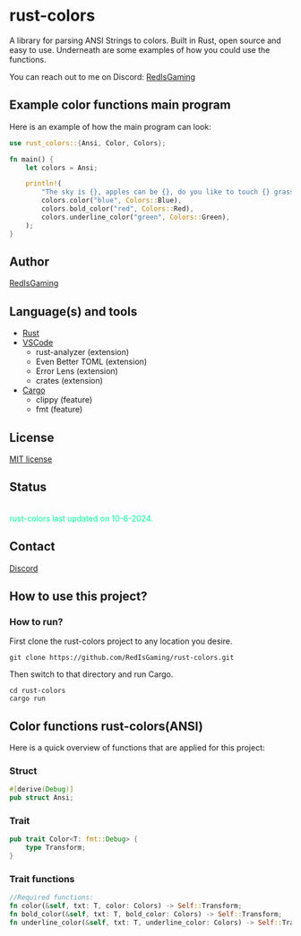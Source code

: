 # rust-colors
A library for parsing ANSI Strings to colors. Built in Rust, open source and easy to use. Underneath are some examples of how you could use the functions.

You can reach out to me on Discord: [RedIsGaming](https://discordapp.com/users/724341024415285319)<br/>

## Example color functions main program
Here is an example of how the main program can look:
```rust
use rust_colors::{Ansi, Color, Colors};

fn main() {
    let colors = Ansi;

    println!(
        "The sky is {}, apples can be {}, do you like to touch {} grass?",
        colors.color("blue", Colors::Blue),
        colors.bold_color("red", Colors::Red),
        colors.underline_color("green", Colors::Green),
    );
}

```

## Author
[RedIsGaming](https://github.com/RedIsGaming/)

## Language(s) and tools
- [Rust](https://www.rust-lang.org/tools/install)
- [VSCode](https://code.visualstudio.com/download)
    - rust-analyzer (extension)
    - Even Better TOML (extension)
    - Error Lens (extension)
    - crates (extension)
- [Cargo](https://doc.rust-lang.org/cargo/getting-started/installation.html)
    - clippy (feature)
    - fmt (feature)

## License
[MIT license](LICENSE)

## Status
<br/>
<span style="color: #0F9;">rust-colors last updated on 10-6-2024.</span><br/>
<ins style="font-size: 0px;">.</ins>

## Contact
[Discord](https://discordapp.com/users/724341024415285319)

## How to use this project?
### How to run?
First clone the rust-colors project to any location you desire.
```shell
git clone https://github.com/RedIsGaming/rust-colors.git
```

Then switch to that directory and run Cargo.
```shell
cd rust-colors
cargo run
```

## Color functions rust-colors(ANSI)
Here is a quick overview of functions that are applied for this project:

### Struct
```rust
#[derive(Debug)]
pub struct Ansi;
```

### Trait
```rust
pub trait Color<T: fmt::Debug> {
    type Transform;
}
```

### Trait functions
```rust
//Required functions:
fn color(&self, txt: T, color: Colors) -> Self::Transform;
fn bold_color(&self, txt: T, bold_color: Colors) -> Self::Transform;
fn underline_color(&self, txt: T, underline_color: Colors) -> Self::Transform;
```
